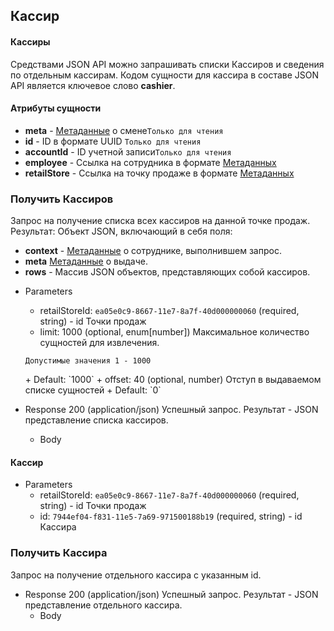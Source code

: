 ## Кассир
#### Кассиры
Средствами JSON API можно запрашивать списки Кассиров и сведения по отдельным кассирам. Кодом сущности для кассира в составе JSON API является ключевое слово **cashier**.
#### Атрибуты сущности
+ **meta** - [Метаданные](/api/remap/1.2/doc/index.html#header-метаданные) о смене`Только для чтения`
+ **id** - ID в формате UUID `Только для чтения`
+ **accountId** - ID учетной записи`Только для чтения`
+ **employee** - Ссылка на сотрудника в формате [Метаданных](/api/remap/1.2/doc/index.html#header-метаданные)
+ **retailStore** - Ссылка на точку продаже в формате [Метаданных](/api/remap/1.2/doc/index.html#header-метаданные)


### Получить Кассиров
Запрос на получение списка всех кассиров на данной точке продаж.
Результат: Объект JSON, включающий в себя поля:
- **context** - [Метаданные](/api/remap/1.2/doc/index.html#header-метаданные) о сотруднике, выполнившем запрос.
- **meta** [Метаданные](/api/remap/1.2/doc/index.html#header-метаданные) о выдаче.
- **rows** - Массив JSON объектов, представляющих собой кассиров.
+ Parameters
  + retailStoreId: `ea05e0c9-8667-11e7-8a7f-40d000000060` (required, string) - id Точки продаж
  + limit: 1000 (optional, enum[number])
  Максимальное количество сущностей для извлечения.
  <p>
    <code>Допустимые значения 1 - 1000</code>
  </p>
      + Default: `1000`
  + offset: 40 (optional, number)
    Отступ в выдаваемом списке сущностей
      + Default: `0`

+ Response 200 (application/json)
Успешный запрос. Результат - JSON представление списка кассиров.
  + Body
        <!-- include(body/cashier/get_list.json) -->


#### Кассир
+ Parameters
  + retailStoreId: `ea05e0c9-8667-11e7-8a7f-40d000000060` (required, string) - id Точки продаж
  + id: `7944ef04-f831-11e5-7a69-971500188b19` (required, string) - id Кассира

### Получить Кассира
Запрос на получение отдельного кассира с указанным id.
+ Response 200 (application/json)
Успешный запрос. Результат - JSON представление отдельного кассира.
  + Body
        <!-- include(body/cashier/get_by_id.json) -->
